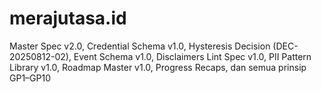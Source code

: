 # merajutasa.id

Master Spec v2.0, Credential Schema v1.0, Hysteresis Decision (DEC-20250812-02), Event Schema v1.0, Disclaimers Lint Spec v1.0, PII Pattern Library v1.0, Roadmap Master v1.0, Progress Recaps, dan semua prinsip GP1–GP10